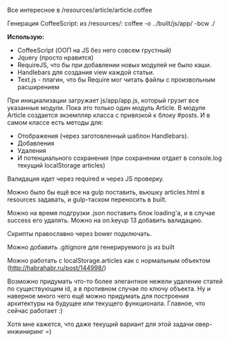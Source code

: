 Все интересное в /resources/article/article.coffee

Генерация CoffeeScript: из /resources/: coffee -o ../built/js/app/ -bcw ./

**Использую:**
- CoffeeScript (ООП на JS без него совсем грустный)
- Jquery (просто нравится)
- RequireJS, что бы при добавлении новых модулей не было каши.
- Handlebars для создания view каждой статьи.
- Text.js - плагин, что бы Require мог читать файлы с произвольным расширением


При инициализации загружает js/app/app.js, который грузит все указанные модули. Пока это только один модуль Article.
В модуле Article создается экземпляр класса с привязкой к блоку #posts.
И в самом классе есть методы для:
  - Отображения (через заготовленный шаблон Handlebars).
  - Добавления
  - Удаления
  - И потенциального сохранения (при сохранении отдает в console.log текущий localStorage articles)

Валидация идет через required и через JS проверку.

Можно было бы ещё все на gulp поставить, вьюшку articles.html в resources задавать, и gulp-таском переносить в built.

Можно на время подгрузки .json поставить блок loading'а, и в случае success его удалять. Можно на on.keyup 13 добавить валидацию.

Скрипты православно через bower подключать.

Можно добавить .gitignore для генерируемого js из built

Можно работать с localStorage.articles как с нормальным объектом (http://habrahabr.ru/post/144998/)

Возможно придумать что-то более элегантное нежели удаление статей по существующим id, а в противном случае по ключу объекта.
Ну и наверное много чего ещё можно придумать для построения архитектуры на будущее или текущего функционала. Главное, что сейчас работает :)

Хотя мне кажется, что даже текущий вариант для этой задачи овер-инжиниринг =)
